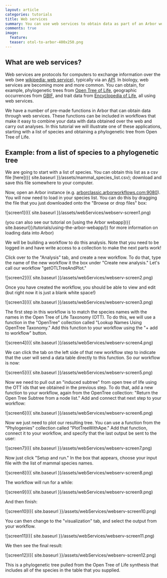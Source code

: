 ```yaml
---
layout: article
categories: tutorials
title: Web services
summary: You can use web services to obtain data as part of an Arbor workflow
comments: true
image:
  feature:
  teaser: otol-to-arbor-400x250.png
---
```


## What are web services?

Web services are protocols for computers to exchange information over the web (see [wikipedia: web service](https://en.wikipedia.org/wiki/Web_service)), typically via an [API](https://en.wikipedia.org/wiki/Application_programming_interface). In biology, web services are becoming more and more common. You can obtain, for example, phylogenetic trees from [Open Tree of Life](http://opentreeoflife.org/), geographic occurrences from [GBIF](http://www.gbif.org/), and trait data from [Encyclopedia of Life](http://eol.org/), all using web services.

We have a number of pre-made functions in Arbor that can obtain data through web services. These functions can be included in workflows that make it easy to combine your data with data obtained over the web and carry out analyses. In this tutorial we will illustrate one of these applications, starting with a list of species and obtaining a phylogenetic tree from Open Tree of Life.

## Example: from a list of species to a phylogenetic tree

We are going to start with a list of species. You can obtain this list as a csv file [here]({{ site.baseurl }}/assets/mammal_species_list.csv); download and save this file somewhere to your computer.

Now, open an Arbor instance (e.g. [arborclassic.arborworkflows.com:9080](http://arborclassic.arborworkflows.com:9080/#)). You will now need to load in your species list. You can do this by dragging the file that you just downloaded onto the "Browse or drop files" box:

![screen1]({{ site.baseurl }}/assets/webServices/webserv-screen1.png)

(you can also see our tutorial on [using the Arbor webapp]({{ site.baseurl}}/tutorials/using-the-arbor-webapp/)) for more information on loading data into Arbor)

We will be building a workflow to do this analysis. Note that you need to be logged in and have write access to a collection to make the next parts work!

Click over to the "Analysis" tab, and create a new workflow. To do that, type the name of the new workflow it the box under "Create new analysis." Let's call our workflow "getOTLTreeAndPlot."

![screen2]({{ site.baseurl }}/assets/webServices/webserv-screen2.png)

Once you have created the workflow, you should be able to view and edit (but right now it is just a blank white space!)

![screen3]({{ site.baseurl }}/assets/webServices/webserv-screen3.png)


The first step in this workflow is to match the species names with the names in the Open Tree of Life Taxonomy (OTT). To do this, we will use a function in the "OpenTree" collection called "Lookup Names Using OpenTree Taxonomy." Add this function to your workflow using the "+ add to workflow" button.

![screen4]({{ site.baseurl }}/assets/webServices/webserv-screen4.png)

We can click the tab on the left side of that new workflow step to indicate that the user will send a data table directly to this function. So our workflow is now:

![screen5]({{ site.baseurl }}/assets/webServices/webserv-screen5.png)

Now we need to pull out an "induced subtree" from open tree of life using the OTT ids that we obtained in the previous step. To do that, add a new function to your workflow, again from the OpenTree collection: "Return the Open Tree Subtree from a node list." Add and connect that next step to your workflow:

![screen6]({{ site.baseurl }}/assets/webServices/webserv-screen6.png)

Now we just need to plot our resulting tree. You can use a function from the "Phylogenies" collection called "PlotTreeWithApe." Add that function, connect it to your workflow, and specify that the last output be sent to the user:

![screen7]({{ site.baseurl }}/assets/webServices/webserv-screen7.png)

Now just click "Setup and run." In the box that appears, choose your input file with the list of mammal species names.

![screen8]({{ site.baseurl }}/assets/webServices/webserv-screen8.png)

The workflow will run for a while:

![screen9]({{ site.baseurl }}/assets/webServices/webserv-screen9.png)

And then finish:

![screen10]({{ site.baseurl }}/assets/webServices/webserv-screen10.png)

You can then change to the "visualization" tab, and select the output from your workflow.

![screen11]({{ site.baseurl }}/assets/webServices/webserv-screen11.png)

We then see the final result:

![screen12]({{ site.baseurl }}/assets/webServices/webserv-screen12.png)

This is a phylogenetic tree pulled from the Open Tree of Life synthesis that includes all of the species in the table that you supplied.
